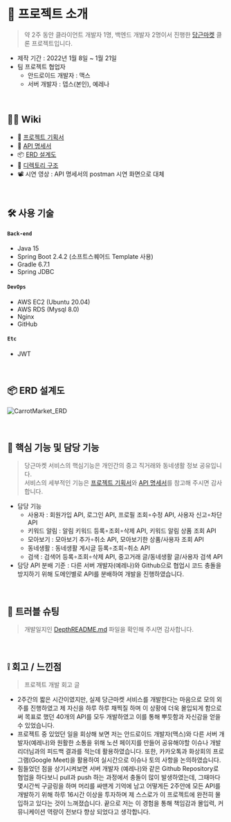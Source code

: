 # 📝 프로젝트 소개
>약 2주 동안 클라이언트 개발자 1명, 백엔드 개발자 2명이서 진행한 [당근마켓](https://www.daangn.com/) 클론 프로젝트입니다.  
- 제작 기간 : 2022년 1월 8일 ~ 1월 21일  
- 팀 프로젝트 협업자  
    - 안드로이드 개발자 : 맥스
    - 서버 개발자 : 뎁스(본인), 예레나

</br>

## 💁‍♂️ Wiki
- 📄 [프로젝트 기획서](https://docs.google.com/document/d/1_Vou9ztPNuIda4ut12qDLIkIAlxaGnKM0SUuyv5ibpc/edit)
- 📰 [API 명세서](https://docs.google.com/spreadsheets/d/1B9NBjDoiH_AhRWvvDPoLE7wYosEl6iXz3fKVGy87UuY/edit#gid=1272810478)
- 📦 [ERD 설계도](https://user-images.githubusercontent.com/62496215/157592220-fffa6e71-23be-4de9-b9c3-a1428a2784a5.png)    
- 📁 [디렉토리 구조](https://github.com/gusdn7142/CarrotMarket_Clone_Server/wiki/%F0%9F%93%81-Directory-Structure)
- 📽 시연 영상 : API 명세서의 postman 시연 화면으로 대체


</br>

## 🛠 사용 기술
#### `Back-end`
  - Java 15
  - Spring Boot 2.4.2 (소프트스퀘어드 Template 사용)
  - Gradle 6.7.1
  - Spring JDBC 
#### `DevOps`  
  - AWS EC2 (Ubuntu 20.04)  
  - AWS RDS (Mysql 8.0)
  - Nginx
  - GitHub
#### `Etc`  
  - JWT

</br>

## 📦 ERD 설계도
![CarrotMarket_ERD](https://user-images.githubusercontent.com/62496215/157592220-fffa6e71-23be-4de9-b9c3-a1428a2784a5.png)

</br>

## 🔎 핵심 기능 및 담당 기능
>당근마켓 서비스의 핵심기능은 개인간의 중고 직거래와 동네생활 정보 공유입니다.  
>서비스의 세부적인 기능은 [프로젝트 기획서](https://docs.google.com/document/d/1_Vou9ztPNuIda4ut12qDLIkIAlxaGnKM0SUuyv5ibpc/edit?usp=sharing)와 [API 명세서](https://docs.google.com/spreadsheets/d/1B9NBjDoiH_AhRWvvDPoLE7wYosEl6iXz3fKVGy87UuY/edit#gid=1272810478)를 참고해 주시면 감사합니다.  
- 담당 기능  
    - 사용자 : 회원가입 API, 로그인 API, 프로필 조회∘수정 API, 사용자 신고∘차단 API
    - 키워드 알림 : 알림 키워드 등록∘조회∘삭제 API, 키워드 알림 상품 조회 API   
    - 모아보기 : 모아보기 추가∘취소 API, 모아보기한 상품/사용자 조회 API
    - 동네생활 : 동네생활 게시글 등록∘조회∘취소 API
    - 검색 : 검색어 등록∘조회∘삭제 API, 중고거래 글/동네생활 글/사용자 검색 API
- 담당 API 분배 기준 : 다른 서버 개발자(예레나)와 Github으로 협업시 코드 충돌을 방지하기 위해 도메인별로 API를 분배하여 개발을 진행하였습니다.  

</br>

## 🌟 트러블 슈팅
>개발일지인 [DepthREADME.md](https://github.com/gusdn7142/CarrotMarket_Clone_Server/blob/main/DepthREADME.md) 파일을 확인해 주시면 감사합니다.

</br>

## ❕ 회고 / 느낀점
>프로젝트 개발 회고 글
- 2주간의 짧은 시간이였지만, 실제 당근마켓 서비스를 개발한다는 마음으로 모의 외주를 진행하였고 제 자신을 하루 하루 채찍질 하며 이 상황에 더욱 몰입되게 함으로써 목표로 했던 40개의 API를 모두 개발하였고 이를 통해 뿌듯함과 자신감을 얻을 수 있었습니다.  
- 프로젝트 중 있었던 일을 회상해 보면 저는 안드로이드 개발자(맥스)와 다른 서버 개발자(예레나)와 원활한 소통을 위해 노션 페이지를 만들어 공유해야할 이슈나 개발 리더님과의 피드백 결과를 적는데 활용하였습니다. 또한, 카카오톡과 화상회의 프로그램(Google Meet)을 활용하여 실시간으로 이슈나 토의 사항을 논의하였습니다.  
- 힘들었던 점을 상기시켜보면 서버 개발자 (예레나)와 같은 Github Repository로 협업을 하다보니 pull과 push 하는 과정에서 충돌이 많이 발생하였는데, 그때마다 몇시간씩 구글링을 하며 머리를 싸맨게 기억에 남고 어떻게든 2주안에 모든 API를 개발하기 위해 하루 16시간 이상을 투자하며 제 스스로가 이 프로젝트에 완전히 몰입하고 있다는 것이 느껴졌습니다. 끝으로 저는 이 경험을 통해 책임감과 몰입력, 커뮤니케이션 역량이 전보다 향상 되었다고 생각합니다. 
